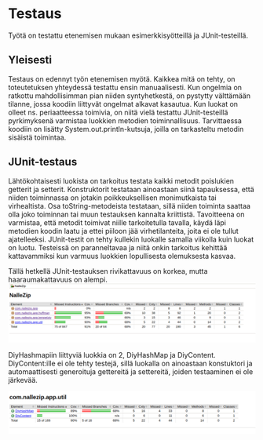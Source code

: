# Testaus 

Työtä on testattu etenemisen mukaan esimerkkisyötteillä ja JUnit-testeillä.

## Yleisesti

Testaus on edennyt työn etenemisen myötä. Kaikkea mitä on tehty, on toteutetuksen yhteydessä testattu ensin manuaalisesti. Kun ongelmia on ratkottu
mahdollisimman pian niiden syntyhetkestä, on pystytty välttämään tilanne, jossa koodiin liittyvät ongelmat alkavat kasautua. Kun luokat
on olleet ns. periaatteessa toimivia, on niitä vielä testattu JUnit-testeillä pyrkimyksenä varmistaa luokkien metodien toiminnallisuus.
Tarvittaessa koodiin on lisätty System.out.println-kutsuja, joilla on tarkasteltu metodin sisäistä toimintaa.

## JUnit-testaus

Lähtökohtaisesti luokista on tarkoitus testata kaikki metodit poislukien getterit ja setterit. Konstruktorit testataan ainoastaan siinä
tapauksessa, että niiden toiminnassa on jotakin poikkeuksellisen monimutkaista tai virhealtista. Osa toString-metodeista testataan, sillä niiden toiminta 
saattaa olla joko toiminnan tai muun testauksen kannalta kriittistä. Tavoitteena on varmistaa, että metodit
toimivat niille tarkoitetulla tavalla, käydä läpi metodien koodin laatu ja ettei piiloon jää virhetilanteita, joita ei ole tullut ajatelleeksi. JUnit-testit on tehty kullekin luokalle samalla viikolla kuin luokat on luotu. Testeissä on paranneltavaa ja niitä onkin tarkoitus kehittää kattavammiksi kun varmuus luokkien lopullisesta olemuksesta kasvaa.

Tällä hetkellä JUnit-testauksen rivikattavuus on korkea, mutta haaraumakattavuus on alempi.
![GeneralView](https://github.com/att78/NalleZip/blob/master/documentation/pictures/generalView.png)





DiyHashmapiin liittyviä luokkia on 2, DiyHashMap ja DiyContent. DiyContent:ille ei ole tehty testejä, sillä luokalla on ainoastaan konstuktori ja automaattisesti generoituja gettereitä ja settereitä, joiden testaaminen ei ole järkevää.

![DiyHashMap](https://github.com/att78/NalleZip/blob/master/documentation/pictures/diyHash.png)


